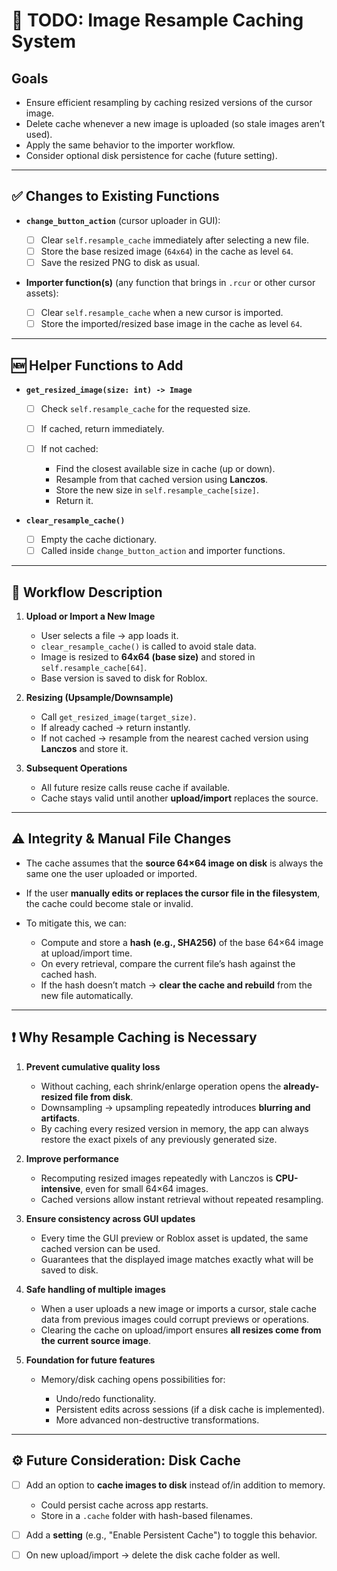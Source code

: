 # 📝 TODO: Image Resample Caching System

## Goals

* Ensure efficient resampling by caching resized versions of the cursor image.
* Delete cache whenever a new image is uploaded (so stale images aren’t used).
* Apply the same behavior to the importer workflow.
* Consider optional disk persistence for cache (future setting).

---

## ✅ Changes to Existing Functions

* **`change_button_action`** (cursor uploader in GUI):

  * [ ] Clear `self.resample_cache` immediately after selecting a new file.
  * [ ] Store the base resized image (`64x64`) in the cache as level `64`.
  * [ ] Save the resized PNG to disk as usual.

* **Importer function(s)** (any function that brings in `.rcur` or other cursor assets):

  * [ ] Clear `self.resample_cache` when a new cursor is imported.
  * [ ] Store the imported/resized base image in the cache as level `64`.

---

## 🆕 Helper Functions to Add

* **`get_resized_image(size: int) -> Image`**

  * [ ] Check `self.resample_cache` for the requested size.
  * [ ] If cached, return immediately.
  * [ ] If not cached:

    * Find the closest available size in cache (up or down).
    * Resample from that cached version using **Lanczos**.
    * Store the new size in `self.resample_cache[size]`.
    * Return it.

* **`clear_resample_cache()`**

  * [ ] Empty the cache dictionary.
  * [ ] Called inside `change_button_action` and importer functions.

---

## 🔄 Workflow Description

1. **Upload or Import a New Image**

   * User selects a file → app loads it.
   * `clear_resample_cache()` is called to avoid stale data.
   * Image is resized to **64x64 (base size)** and stored in `self.resample_cache[64]`.
   * Base version is saved to disk for Roblox.

2. **Resizing (Upsample/Downsample)**

   * Call `get_resized_image(target_size)`.
   * If already cached → return instantly.
   * If not cached → resample from the nearest cached version using **Lanczos** and store it.

3. **Subsequent Operations**

   * All future resize calls reuse cache if available.
   * Cache stays valid until another **upload/import** replaces the source.

---

## ⚠️ Integrity & Manual File Changes

* The cache assumes that the **source 64×64 image on disk** is always the same one the user uploaded or imported.
* If the user **manually edits or replaces the cursor file in the filesystem**, the cache could become stale or invalid.
* To mitigate this, we can:

  * Compute and store a **hash (e.g., SHA256)** of the base 64×64 image at upload/import time.
  * On every retrieval, compare the current file’s hash against the cached hash.
  * If the hash doesn’t match → **clear the cache and rebuild** from the new file automatically.
 
---

## ❗ Why Resample Caching is Necessary

1. **Prevent cumulative quality loss**

   * Without caching, each shrink/enlarge operation opens the **already-resized file from disk**.
   * Downsampling → upsampling repeatedly introduces **blurring and artifacts**.
   * By caching every resized version in memory, the app can always restore the exact pixels of any previously generated size.

2. **Improve performance**

   * Recomputing resized images repeatedly with Lanczos is **CPU-intensive**, even for small 64×64 images.
   * Cached versions allow instant retrieval without repeated resampling.

3. **Ensure consistency across GUI updates**

   * Every time the GUI preview or Roblox asset is updated, the same cached version can be used.
   * Guarantees that the displayed image matches exactly what will be saved to disk.

4. **Safe handling of multiple images**

   * When a user uploads a new image or imports a cursor, stale cache data from previous images could corrupt previews or operations.
   * Clearing the cache on upload/import ensures **all resizes come from the current source image**.

5. **Foundation for future features**

   * Memory/disk caching opens possibilities for:

     * Undo/redo functionality.
     * Persistent edits across sessions (if a disk cache is implemented).
     * More advanced non-destructive transformations.

---

## ⚙️ Future Consideration: Disk Cache

* [ ] Add an option to **cache images to disk** instead of/in addition to memory.

  * Could persist cache across app restarts.
  * Store in a `.cache` folder with hash-based filenames.
* [ ] Add a **setting** (e.g., "Enable Persistent Cache") to toggle this behavior.
* [ ] On new upload/import → delete the disk cache folder as well.
